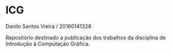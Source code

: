 # ICG

Danilo Santos Vieira / 20160141328

Repositório destinado a publicação dos trabalhos da disciplina de Introdução à Computação Gráfica.
